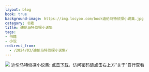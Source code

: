 ```yaml
---
layout: blog
book: true
background-image: https://img.locyoo.com/book迪伦马特侦探小说集.jpg
category: 书籍
title: 迪伦马特侦探小说集
tags:
- 书籍
- 小说
redirect_from:
  - /2024/03/迪伦马特侦探小说集/
---
```

![](https://img.locyoo.com/book迪伦马特侦探小说集.jpg)
迪伦马特侦探小说集: <a name = "ref1" href="https://url18.ctfile.com/f/50983618-1418306399-7eec40?p=3619">点击下载</a>，访问密码请点击右上方“关于”自行查看